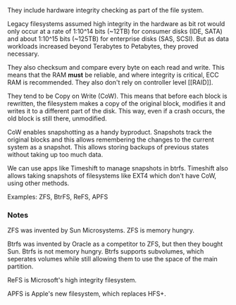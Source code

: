 They include hardware integrity checking as part of the file system.

Legacy filesystems assumed high integrity in the hardware as bit rot would only occur at a rate of 1:10^14 bits (~12TB) for consumer disks (IDE, SATA) and about 1:10^15 bits (~125TB) for enterprise disks (SAS, SCSI). But as data workloads increased beyond Terabytes to Petabytes, they proved necessary.

They also checksum and compare every byte on each read and write. This means that the RAM **must** be reliable, and where integrity is critical, ECC RAM is recommended. They also don't rely on controller level [[RAID]].

They tend to be Copy on Write (CoW). This means that before each block is rewritten, the filesystem makes a copy of the original block, modifies it and writes it to a different part of the disk. This way, even if a crash occurs, the old block is still there, unmodified.

CoW enables snapshotting as a handy byproduct. Snapshots track the original blocks and this allows remembering the changes to the current system as a snapshot. This allows storing backups of previous states without taking up too much data. 

We can use apps like Timeshift to manage snapshots in btrfs. Timeshift also allows taking snapshots of filesystems like EXT4 which don't have CoW, using other methods.

Examples: ZFS, BtrFS, ReFS, APFS

### Notes
ZFS was invented by Sun Microsystems.
ZFS is memory hungry.

Btrfs was invented by Oracle as a competitor to ZFS, but then they bought Sun.
Btrfs is not memory hungry.
Btrfs supports subvolumes, which seperates volumes while still allowing them to use the space of the main partition.

ReFS is Microsoft's high integrity filesystem.

APFS is Apple's new filesystem, which replaces HFS+.